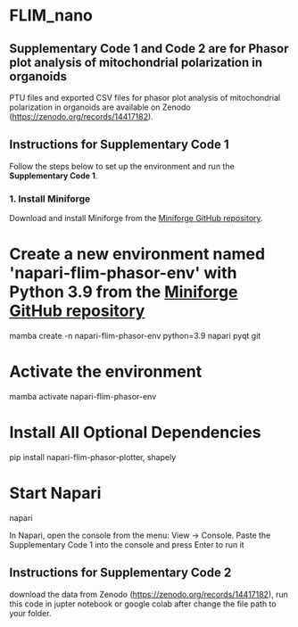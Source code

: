 # FLIM_nano

## Supplementary Code 1 and Code 2 are for Phasor plot analysis of mitochondrial polarization in organoids

PTU files and exported CSV files for phasor plot analysis of mitochondrial polarization in organoids are available on Zenodo (https://zenodo.org/records/14417182).

## Instructions for Supplementary Code 1

Follow the steps below to set up the environment and run the **Supplementary Code 1**.

### 1. Install Miniforge

Download and install Miniforge from the [Miniforge GitHub repository](https://github.com/conda-forge/miniforge).

# Create a new environment named 'napari-flim-phasor-env' with Python 3.9 from the [Miniforge GitHub repository](https://github.com/zoccoler/napari-flim-phasor-plotter)
mamba create -n napari-flim-phasor-env python=3.9 napari pyqt git

# Activate the environment
mamba activate napari-flim-phasor-env

# Install All Optional Dependencies
pip install napari-flim-phasor-plotter, shapely

# Start Napari
napari

In Napari, open the console from the menu: View -> Console.
Paste the Supplementary Code 1 into the console and press Enter to run it

## Instructions for Supplementary Code 2

download the data from Zenodo (https://zenodo.org/records/14417182), run this code in jupter notebook or google colab after change the file path to your folder.
